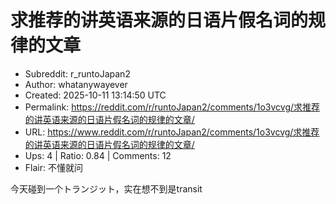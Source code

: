 # 求推荐的讲英语来源的日语片假名词的规律的文章

- Subreddit: r_runtoJapan2
- Author: whatanywayever
- Created: 2025-10-11 13:14:50 UTC
- Permalink: https://reddit.com/r/runtoJapan2/comments/1o3vcvg/求推荐的讲英语来源的日语片假名词的规律的文章/
- URL: https://www.reddit.com/r/runtoJapan2/comments/1o3vcvg/求推荐的讲英语来源的日语片假名词的规律的文章/
- Ups: 4 | Ratio: 0.84 | Comments: 12
- Flair: 不懂就问


今天碰到一个トランジット，实在想不到是transit

